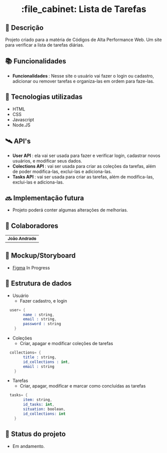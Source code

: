 <h1 align="center">:file_cabinet: Lista de Tarefas</h1>

## :memo: Descrição
Projeto criado para a matéria de Códigos de Alta Performance Web. Um site para verificar a lista de tarefas diárias.

## :books: Funcionalidades
* <b>Funcionalidades </b>: Nesse site o usuário vai fazer o login ou cadastro, adicionar ou remover tarefas e organiza-las em ordem para faze-las. 

## :wrench: Tecnologias utilizadas
* HTML
* CSS
* Javascript
* Node.JS

## 🛰️ API's
* <b>User API </b>: ela vai ser usada para fazer e verificar login, cadastrar novos usuários, e modificar seus dados.
* <b>Colections API </b>: vai ser usada para criar as coleções da tarefas, além de poder modifica-las, exclui-las e adiciona-las.
* <b>Tasks API </b>: vai ser usada para criar as tarefas, além de modifica-las, exclui-las e adiciona-las.

## :soon: Implementação futura
* Projeto poderá conter algumas alterações de melhorias.

## :handshake: Colaboradores
<table>
  <tr>
    <td align="center">
      <a href="https://github.com/joaoandrade07">
        <sub>
          <b>João Andrade</b>
        </sub>
      </a>
    </td>
  </tr>
</table>

## :receipt: Mockup/Storyboard
* [Figma](https://www.figma.com/file/W0sRFGu09D7IIdMAVphABo/Lista-de-Tarefas?node-id=0%3A1&t=mriJbRgRdLFVJeg4-1) In Progress

## :game_die: Estrutura de dados
- Usuário
  - Fazer cadastro, e login
  
```s
  user= {
		name : string,
		email : string,
		password : string
	}
```

- Coleções
  - Criar, apagar e modificar coleções de tarefas
  
```s
  collections= {
		title : string,
		id_collections : int,
		email : string
	}
```

- Tarefas
  - Criar, apagar, modificar e marcar como concluídas as tarefas
  
```s
  tasks= {
		item: string,
		id_tasks: int,
		situation: boolean,
		id_collections: int
	}
```

## :dart: Status do projeto
* Em andamento.
